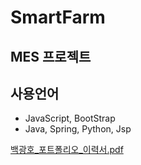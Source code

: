 # SmartFarm

## MES 프로젝트

## 사용언어
- JavaScript, BootStrap
- Java, Spring, Python, Jsp


[백광호_포트폴리오_이력서.pdf](https://github.com/Baek-KH/SmartFarm/files/9847977/_._.pdf)
